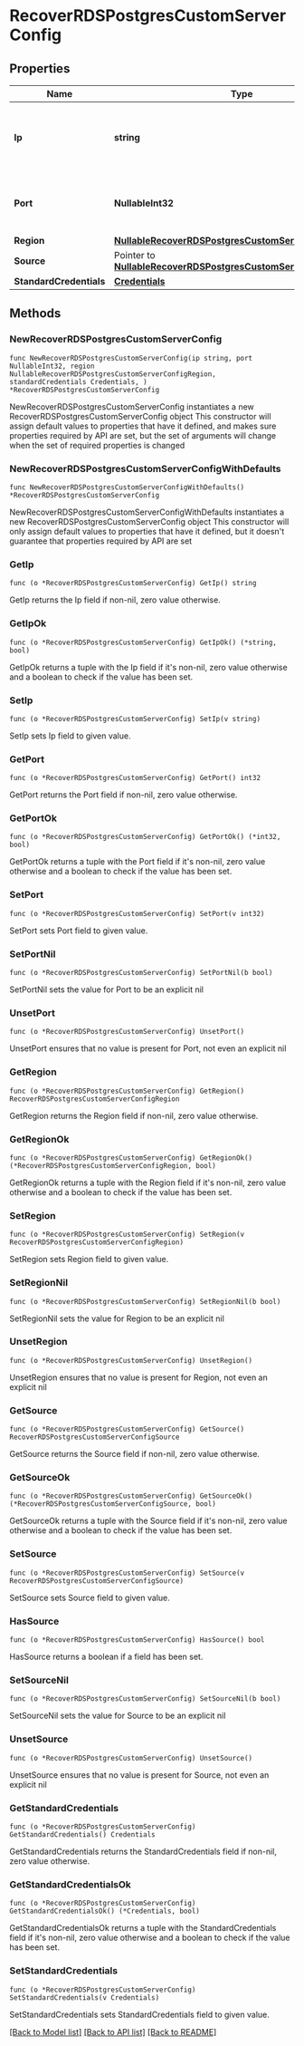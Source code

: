 # RecoverRDSPostgresCustomServerConfig

## Properties

Name | Type | Description | Notes
------------ | ------------- | ------------- | -------------
**Ip** | **string** | Specifies the Ip in which to deploy the Rds objects. | 
**Port** | **NullableInt32** | Specifies the port to use to connect to the server. | 
**Region** | [**NullableRecoverRDSPostgresCustomServerConfigRegion**](RecoverRDSPostgresCustomServerConfigRegion.md) |  | 
**Source** | Pointer to [**NullableRecoverRDSPostgresCustomServerConfigSource**](RecoverRDSPostgresCustomServerConfigSource.md) |  | [optional] 
**StandardCredentials** | [**Credentials**](Credentials.md) |  | 

## Methods

### NewRecoverRDSPostgresCustomServerConfig

`func NewRecoverRDSPostgresCustomServerConfig(ip string, port NullableInt32, region NullableRecoverRDSPostgresCustomServerConfigRegion, standardCredentials Credentials, ) *RecoverRDSPostgresCustomServerConfig`

NewRecoverRDSPostgresCustomServerConfig instantiates a new RecoverRDSPostgresCustomServerConfig object
This constructor will assign default values to properties that have it defined,
and makes sure properties required by API are set, but the set of arguments
will change when the set of required properties is changed

### NewRecoverRDSPostgresCustomServerConfigWithDefaults

`func NewRecoverRDSPostgresCustomServerConfigWithDefaults() *RecoverRDSPostgresCustomServerConfig`

NewRecoverRDSPostgresCustomServerConfigWithDefaults instantiates a new RecoverRDSPostgresCustomServerConfig object
This constructor will only assign default values to properties that have it defined,
but it doesn't guarantee that properties required by API are set

### GetIp

`func (o *RecoverRDSPostgresCustomServerConfig) GetIp() string`

GetIp returns the Ip field if non-nil, zero value otherwise.

### GetIpOk

`func (o *RecoverRDSPostgresCustomServerConfig) GetIpOk() (*string, bool)`

GetIpOk returns a tuple with the Ip field if it's non-nil, zero value otherwise
and a boolean to check if the value has been set.

### SetIp

`func (o *RecoverRDSPostgresCustomServerConfig) SetIp(v string)`

SetIp sets Ip field to given value.


### GetPort

`func (o *RecoverRDSPostgresCustomServerConfig) GetPort() int32`

GetPort returns the Port field if non-nil, zero value otherwise.

### GetPortOk

`func (o *RecoverRDSPostgresCustomServerConfig) GetPortOk() (*int32, bool)`

GetPortOk returns a tuple with the Port field if it's non-nil, zero value otherwise
and a boolean to check if the value has been set.

### SetPort

`func (o *RecoverRDSPostgresCustomServerConfig) SetPort(v int32)`

SetPort sets Port field to given value.


### SetPortNil

`func (o *RecoverRDSPostgresCustomServerConfig) SetPortNil(b bool)`

 SetPortNil sets the value for Port to be an explicit nil

### UnsetPort
`func (o *RecoverRDSPostgresCustomServerConfig) UnsetPort()`

UnsetPort ensures that no value is present for Port, not even an explicit nil
### GetRegion

`func (o *RecoverRDSPostgresCustomServerConfig) GetRegion() RecoverRDSPostgresCustomServerConfigRegion`

GetRegion returns the Region field if non-nil, zero value otherwise.

### GetRegionOk

`func (o *RecoverRDSPostgresCustomServerConfig) GetRegionOk() (*RecoverRDSPostgresCustomServerConfigRegion, bool)`

GetRegionOk returns a tuple with the Region field if it's non-nil, zero value otherwise
and a boolean to check if the value has been set.

### SetRegion

`func (o *RecoverRDSPostgresCustomServerConfig) SetRegion(v RecoverRDSPostgresCustomServerConfigRegion)`

SetRegion sets Region field to given value.


### SetRegionNil

`func (o *RecoverRDSPostgresCustomServerConfig) SetRegionNil(b bool)`

 SetRegionNil sets the value for Region to be an explicit nil

### UnsetRegion
`func (o *RecoverRDSPostgresCustomServerConfig) UnsetRegion()`

UnsetRegion ensures that no value is present for Region, not even an explicit nil
### GetSource

`func (o *RecoverRDSPostgresCustomServerConfig) GetSource() RecoverRDSPostgresCustomServerConfigSource`

GetSource returns the Source field if non-nil, zero value otherwise.

### GetSourceOk

`func (o *RecoverRDSPostgresCustomServerConfig) GetSourceOk() (*RecoverRDSPostgresCustomServerConfigSource, bool)`

GetSourceOk returns a tuple with the Source field if it's non-nil, zero value otherwise
and a boolean to check if the value has been set.

### SetSource

`func (o *RecoverRDSPostgresCustomServerConfig) SetSource(v RecoverRDSPostgresCustomServerConfigSource)`

SetSource sets Source field to given value.

### HasSource

`func (o *RecoverRDSPostgresCustomServerConfig) HasSource() bool`

HasSource returns a boolean if a field has been set.

### SetSourceNil

`func (o *RecoverRDSPostgresCustomServerConfig) SetSourceNil(b bool)`

 SetSourceNil sets the value for Source to be an explicit nil

### UnsetSource
`func (o *RecoverRDSPostgresCustomServerConfig) UnsetSource()`

UnsetSource ensures that no value is present for Source, not even an explicit nil
### GetStandardCredentials

`func (o *RecoverRDSPostgresCustomServerConfig) GetStandardCredentials() Credentials`

GetStandardCredentials returns the StandardCredentials field if non-nil, zero value otherwise.

### GetStandardCredentialsOk

`func (o *RecoverRDSPostgresCustomServerConfig) GetStandardCredentialsOk() (*Credentials, bool)`

GetStandardCredentialsOk returns a tuple with the StandardCredentials field if it's non-nil, zero value otherwise
and a boolean to check if the value has been set.

### SetStandardCredentials

`func (o *RecoverRDSPostgresCustomServerConfig) SetStandardCredentials(v Credentials)`

SetStandardCredentials sets StandardCredentials field to given value.



[[Back to Model list]](../README.md#documentation-for-models) [[Back to API list]](../README.md#documentation-for-api-endpoints) [[Back to README]](../README.md)


